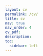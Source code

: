 ```yaml
---
layout: cv
permalink: /cv/
title: cv
nav: true
nav_order: 4
cv_pdf: 
description:
toc:
  sidebar: left
---
```

 